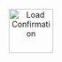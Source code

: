 <p align="center">
  <a href="https://github.com/RomanRetsen/LoadConfirmationPython" title="Load Confirmation Application">
    <img src="/resources/volvo-truck.png" width="80px" alt="Load Confirmation"/>
  </a>
</p>